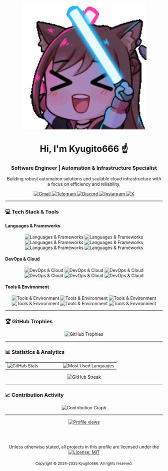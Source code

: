 <div align="center">
  <img src="https://raw.githubusercontent.com/Kyugito666/Kyugito666/main/assets/duong2.gif?raw=true" width="400" autoplay loop muted playsinline/>
</div>

<div align="center">
  <h1>Hi, I'm Kyugito666 ☝️</h1>
  <h3>Software Engineer | Automation & Infrastructure Specialist</h3>
  <p>Building robust automation solutions and scalable cloud infrastructure with a focus on efficiency and reliability.</p>
</div>

<div align="center">
  <a href="mailto:siti007.sj@gmail.com">
    <img src="https://img.shields.io/badge/Gmail-D14836?style=for-the-badge&logo=gmail&logoColor=white" alt="Gmail"/>
  </a>
  <a href="https://t.me/i011100110110010101100101u" target="_blank">
    <img src="https://img.shields.io/badge/Telegram-2CA5E0?style=for-the-badge&logo=telegram&logoColor=white" alt="Telegram"/>
  </a>
  <a href="https://discordapp.com/users/493694594060648450" target="_blank">
    <img src="https://img.shields.io/badge/Discord-5865F2?style=for-the-badge&logo=discord&logoColor=white" alt="Discord"/>
  </a>
  <a href="https://instagram.com/galangaditiao" target="_blank">
    <img src="https://img.shields.io/badge/Instagram-E4405F?style=for-the-badge&logo=instagram&logoColor=white" alt="Instagram"/>
  </a>
  <a href="https://x.com/Dontsuspendpls0" target="_blank">
    <img src="https://img.shields.io/badge/X (Twitter)-000000?style=for-the-badge&logo=x&logoColor=white" alt="X"/>
  </a>
</div>

---

### 💻 Tech Stack & Tools

#### Languages & Frameworks
<p align="center">
  <img src="https://img.shields.io/badge/Python-3776AB?style=for-the-badge&logo=python&logoColor=white" alt="Languages & Frameworks"/>
  <img src="https://img.shields.io/badge/JavaScript-F7DF1E?style=for-the-badge&logo=javascript&logoColor=black" alt="Languages & Frameworks"/>
  <img src="https://img.shields.io/badge/TypeScript-3178C6?style=for-the-badge&logo=typescript&logoColor=white" alt="Languages & Frameworks"/>
  <img src="https://img.shields.io/badge/Rust-000000?style=for-the-badge&logo=rust&logoColor=white" alt="Languages & Frameworks"/>
  <img src="https://img.shields.io/badge/Go-00ADD8?style=for-the-badge&logo=go&logoColor=white" alt="Languages & Frameworks"/>
  <img src="https://img.shields.io/badge/Bash-4EAA25?style=for-the-badge&logo=gnu-bash&logoColor=white" alt="Languages & Frameworks"/>
</p>

#### DevOps & Cloud
<p align="center">
  <img src="https://img.shields.io/badge/Docker-2496ED?style=for-the-badge&logo=docker&logoColor=white" alt="DevOps & Cloud"/>
  <img src="https://img.shields.io/badge/Kubernetes-326CE5?style=for-the-badge&logo=kubernetes&logoColor=white" alt="DevOps & Cloud"/>
  <img src="https://img.shields.io/badge/AWS-232F3E?style=for-the-badge&logo=amazon-aws&logoColor=white" alt="DevOps & Cloud"/>
  <img src="https://img.shields.io/badge/GitHub_Actions-2088FF?style=for-the-badge&logo=github-actions&logoColor=white" alt="DevOps & Cloud"/>
  <img src="https://img.shields.io/badge/Terraform-7B42BC?style=for-the-badge&logo=terraform&logoColor=white" alt="DevOps & Cloud"/>
  <img src="https://img.shields.io/badge/Ansible-EE0000?style=for-the-badge&logo=ansible&logoColor=white" alt="DevOps & Cloud"/>
</p>

#### Tools & Environment
<p align="center">
  <img src="https://img.shields.io/badge/Linux-FCC624?style=for-the-badge&logo=linux&logoColor=black" alt="Tools & Environment"/>
  <img src="https://img.shields.io/badge/Git-F05032?style=for-the-badge&logo=git&logoColor=white" alt="Tools & Environment"/>
  <img src="https://img.shields.io/badge/GitHub-181717?style=for-the-badge&logo=github&logoColor=white" alt="Tools & Environment"/>
  <img src="https://img.shields.io/badge/VS_Code-007ACC?style=for-the-badge&logo=visual-studio-code&logoColor=white" alt="Tools & Environment"/>
  <img src="https://img.shields.io/badge/Node.js-339933?style=for-the-badge&logo=node.js&logoColor=white" alt="Tools & Environment"/>
  <img src="https://img.shields.io/badge/PostgreSQL-4169E1?style=for-the-badge&logo=postgresql&logoColor=white" alt="Tools & Environment"/>
</p>

---

### 🏆 GitHub Trophies

<p align="center">
  <img src="https://github-profile-trophy.vercel.app/?username=Kyugito666&theme=dracula&no-frame=true&no-bg=true&margin-w=4" alt="GitHub Trophies"/>
</p>

---

### 📊 Statistics & Analytics

<table>
  <tr>
    <td valign="top" width="50%">
      <img src="https://github-readme-stats.vercel.app/api?username=Kyugito666&show_icons=true&theme=dracula&hide_border=true&include_all_commits=true&count_private=true" alt="GitHub Stats"/>
    </td>
    <td valign="top" width="50%">
      <img src="https://github-readme-stats.vercel.app/api/top-langs/?username=Kyugito666&layout=compact&theme=dracula&hide_border=true&langs_count=10&card_width=400&exclude_repo=repo1,repo2" alt="Most Used Languages"/>
    </td>
  </tr>
</table>

<p align="center">
  <img src="https://github-readme-streak-stats.herokuapp.com?user=Kyugito666&theme=dracula&hide_border=true&border_radius=5" alt="GitHub Streak"/>
</p>

---

### 📈 Contribution Activity

<p align="center">
  <img src="https://github-readme-activity-graph.vercel.app/graph?username=Kyugito666&theme=dracula&hide_border=true&area=true" alt="Contribution Graph"/>
</p>

---

<div align="center">

<a href="https://github.com/Kyugito666">
  <img src="https://komarev.com/ghpvc/?username=Kyugito666&label=PROFILE%20VIEWS&color=blueviolet&style=for-the-badge" alt="Profile views"/>
</a>

<br><br>

<p>
  Unless otherwise stated, all projects in this profile are licensed under the<br/>
  <a href="https://opensource.org/licenses/MIT">
    <img src="https://img.shields.io/badge/License-MIT-yellow?style=for-the-badge" alt="License: MIT"/>
  </a>
</p>

<sub>Copyright © 2024–2025 Kyugito666. All rights reserved.</sub>

</div>
